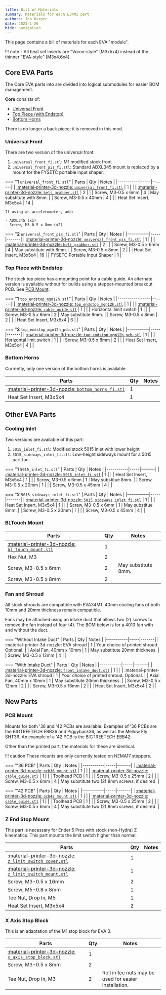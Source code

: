 ```yaml
---
title: Bill of Materials
summary: Materials for each E34M1 part
authors: Jon Harper
date: 2023-1-26
hide: navigation
---
```


This page contains a bill of materials for each EVA "module".

!!! note
    - All heat set inserts are "Voron-style" (M3x5x4) instead of the thinner "EVA-style" (M3x4.6x4).

## Core EVA Parts

The Core EVA parts into are divided into logical submodules for easier BOM management.

**Core** consists of:

- [Universal Front](#universal-front)
- [Top Piece (with Endstop)](#top-piece-with-endstop)
- [Bottom Horns](#bottom-horns)

There is no longer a back piece; it is removed in this mod.

### Universal Front

There are two version of the universal front:

1. `universal_front_fi.stl`: M1 modified stock front
2. `universal_front_pis_fi.stl`: Standard ADXL345 mount is replaced by a mount for the FYSETC portable input shaper.

=== "**1** `universal_front_fi.stl`"
    | Parts     | Qty | Notes |
    |-----------|-----|-------|
    | [:material-printer-3d-nozzle: `universal_front_fi.stl`][front]  | 1 | |
    | [:material-printer-3d-nozzle: `belt_grabber.stl`][belt_grabber] | 2 | |
    | Screw, M3-0.5 x 6mm       | 4 | May substitute with 8mm. |
    | Screw, M3-0.5 x 40mm      | 4 | |
    | Heat Set Insert, M3x5x4   | 14 |

    If using an accelerometer, add:

    - ADXL345 (x1)
    - Screw, M3-0.5 x 8mm (x2)

=== "**2** `universal_front_pis_fi.stl`"
    | Parts     | Qty | Notes |
    |-----------|-----|-------|
    | [:material-printer-3d-nozzle: `universal_front_pis_fi.stl`][front_pis]  | 1 | |
    | [:material-printer-3d-nozzle: `belt_grabber.stl`][belt_grabber] | 2 | |
    | Screw, M3-0.5 x 6mm       | 4 | May substitute with 8mm. |
    | Screw, M3-0.5 x 8mm       | 2 | |
    | Heat Set Insert, M3x5x4   | 16 |
    | FYSETC Portable Input Shaper | 1 |

### Top Piece with Endstop

The stock top piece has a mounting point for a cable guide. An alternate version is available without for builds using a stepper-mounted breakout PCB. See [PCB Mount](#pcb-mount).

=== "**1** `top_endstop_mgn12h.stl`"
    | Parts     | Qty | Notes |
    |-----------|-----|-------|
    | [:material-printer-3d-nozzle: `top_endstop_mgn12h.stl`][top] | 1 | |
    | [:material-printer-3d-nozzle: `cable_guide.stl`][cable_guide] | 1 | |
    | Horizontal limit switch  | 1 | |
    | Screw, M3-0.5 x 6mm      | 2 | May substitute 8mm. |
    | Screw, M3-0.5 x 8mm      | 2 | |
    | Heat Set Insert, M3x5x4  | 6 | |

=== "**2** `top_endstop_mgn12h_pcb.stl`"
    | Parts     | Qty | Notes |
    |-----------|-----|-------|
    | [:material-printer-3d-nozzle: `top_endstop_mgn12h_pcb.stl`][top_pcb] | 1 | |
    | Horizontal limit switch  | 1 | |
    | Screw, M3-0.5 x 8mm      | 2 | |
    | Heat Set Insert, M3x5x4  | 4 | |

### Bottom Horns

Currently, only one version of the bottom horns is available.

| Parts     | Qty | Notes |
|-----------|-----|-------|
| [:material-printer-3d-nozzle: `bottom_horns_fi.stl`][bottom_horns]     | 1 | |
| Heat Set Insert, M3x5x4   | 1 | |

## Other EVA Parts

### Cooling Inlet

Two versions are available of this part:

1. `5015_inlet_fi.stl`: Modified stock 5015 inlet with lower height
2. `5015_sideways_inlet_fi.stl`: Low-height sideways mount for a 5015 part fan.

=== "**1** `5015_inlet_fi.stl`"
    | Parts     | Qty | Notes |
    |-----------|-----|-------|
    | [:material-printer-3d-nozzle: `5015_inlet_fi.stl`][5015_inlet] | 1 | |
    | Heat Set Insert, M3x5x4   | 1 | |
    | Screw, M3-0.5 x 6mm       | 1 | May substitue 8mm. |
    | Screw, M3-0.5 x 20mm      | 1 | |
    | Screw, M3-0.5 x 45mm      | 4 | |

=== "**2** `5015_sideways_inlet_fi.stl`"
    | Parts     | Qty | Notes |
    |-----------|-----|-------|
    | [:material-printer-3d-nozzle: `5015_sideways_inlet_fi.stl`][5015_sideways_inlet] | 1 | |
    | Heat Set Insert, M3x5x4   | 1 | |
    | Screw, M3-0.5 x 6mm       | 1 | May substitue 8mm. |
    | Screw, M3-0.5 x 20mm      | 1 | |
    | Screw, M3-0.5 x 45mm      | 4 | |

### BLTouch Mount

| Parts     | Qty | Notes |
|-----------|-----|-------|
| [:material-printer-3d-nozzle: `bl_touch_mount.stl`][bltouch_mount] | 1 | |
| Hex Nut, M3               | 2 | |
| Screw, M3-0.5 x 6mm       | 2 | May substitute 8mm. |
| Screw, M3-0.5 x 8mm       | 2 | |

### Fan and Shroud

All stock shrouds are compatible with EVA34M1. 40mm cooling fans of both 10mm and 20mm thickness remain compatible.

Fans may be attached using an intake duct that allows two (2) screws to remove the fan instead of four (4). The BOM below is for a 4010 fan with and without the duct.

=== "Without Intake Duct"
    | Parts     | Qty | Notes |
    |-----------|-----|-------|
    | :material-printer-3d-nozzle: EVA shroud                | 1 | Your choice of printed shroud. Optional. |
    | Axial Fan, 40mm x 10mm    | 1 | May substitute 20mm thickness. |
    | Screw, M3-0.5 x 12mm      | 4 | |

=== "With Intake Duct"
    | Parts     | Qty | Notes |
    |-----------|-----|-------|
    | [:material-printer-3d-nozzle: `front_intake_duct.stl`][front_intake]  | 1 | |
    | :material-printer-3d-nozzle: EVA shroud                | 1 | Your choice of printed shroud. Optional. |
    | Axial Fan, 40mm x 10mm    | 1 | May substitute 20mm thickness. |
    | Screw, M3-0.5 x 12mm      | 2 | |
    | Screw, M3-0.5 x 16mm      | 2 | |
    | Heat Set Insert, M3x5x4   | 2 | |

## New Parts

### PCB Mount

Mounts for both '36 and '42 PCBs are available. Examples of '36 PCBs are the BIGTREETECH EBB36 and Piggyback36, as well as the Mellow Fly SHT36. An example of a '42 PCB is the BIGTREETECH EBB42.

Other than the printed part, the materials for these are identical.

!!! caution
    These mounts are only currently tested on NEMA17 steppers.

=== "'36 PCB"
    | Parts     | Qty | Notes |
    |-----------|-----|-------|
    | [:material-printer-3d-nozzle: `pcb36_mount.stl`][pcb36_mount] | 1 | |
    | [:material-printer-3d-nozzle: `cable_guide.stl`][cable_guide] | 1 | |
    | Toolhead PCB      | 1 | |
    | Screw, M3-0.5 x 25mm | 2 | |
    | Screw, M3-0.5 x 6mm  | 4 | May substitute two (2) 8mm screws, if desired. |

=== "'42 PCB"
    | Parts     | Qty | Notes |
    |-----------|-----|-------|
    | [:material-printer-3d-nozzle: `pcb42_mount.stl`][pcb42_mount] | 1 | |
    | [:material-printer-3d-nozzle: `cable_guide.stl`][cable_guide] | 1 | |
    | Toolhead PCB      | 1 | |
    | Screw, M3-0.5 x 25mm | 2 | |
    | Screw, M3-0.5 x 6mm  | 4 | May substitute two (2) 8mm screws, if desired. |

### Z End Stop Mount

This part is necessary for Ender 5 Pros with stock (non-Hydra) Z kinematics. This part mounts the limit switch higher than normal.

| Parts     | Qty | Notes |
|-----------|-----|-------|
| [:material-printer-3d-nozzle: `z_limit_switch_cover.stl`][z_limit_cover] | 1 | |
| [:material-printer-3d-nozzle: `z_limit_switch_mount.stl`][z_limit_cover] | 1 | |
| Screw, M3-0.5 x 16mm | 2 | |
| Screw, M5-0.8 x 8mm  | 1 | |
| Tee Nut, Drop In, M5 | 1 | |
| Heat Set Insert, M3x5x4 | 2 |

### X Axis Stop Block

This is an adaptation of the M1 stop block for EVA 3.

| Parts     | Qty | Notes |
|-----------|-----|-------|
| [:material-printer-3d-nozzle: `x_axis_stop_block.stl`][x_stop_block] | 1 | |
| Screw, M3-0.5 x 8mm | 2 | |
| Tee Nut, Drop In, M3 | 2 | Roll in tee nuts may be used for easier installation. |

[x_stop_block]: https://github.com/jon-harper/MercuryOneUserMods/blob/EVA3/Mercury_One/jonspaceharper/EVA3/STL/x_axis_stop_block.stl
[z_limit_cover]: https://github.com/jon-harper/MercuryOneUserMods/blob/EVA3/Mercury_One/jonspaceharper/EVA3/STL/z_limit_switch_cover.stl
[z_limit_mount]: https://github.com/jon-harper/MercuryOneUserMods/blob/EVA3/Mercury_One/jonspaceharper/EVA3/STL/z_limit_switch_mount.stl
[cable_guide]: https://github.com/jon-harper/MercuryOneUserMods/blob/EVA3/Mercury_One/jonspaceharper/EVA3/STL/cable_guide.stl
[pcb36_mount]: https://github.com/jon-harper/MercuryOneUserMods/blob/EVA3/Mercury_One/jonspaceharper/EVA3/STL/pcb36_mount.stl
[pcb42_mount]: https://github.com/jon-harper/MercuryOneUserMods/blob/EVA3/Mercury_One/jonspaceharper/EVA3/STL/pcb42_mount.stl
[front_intake]: https://github.com/jon-harper/MercuryOneUserMods/blob/EVA3/Mercury_One/jonspaceharper/EVA3/STL/front_intake_duct.stl
[bottom_horns]: https://github.com/jon-harper/MercuryOneUserMods/blob/EVA3/Mercury_One/jonspaceharper/EVA3/STL/bottom_horns_fi.stl
[belt_grabber]: https://github.com/jon-harper/MercuryOneUserMods/blob/EVA3/Mercury_One/jonspaceharper/EVA3/STL/belt_grabber.stl
[bltouch_mount]: https://github.com/jon-harper/MercuryOneUserMods/blob/EVA3/Mercury_One/jonspaceharper/EVA3/STL/bl_touch_mount.stl
[5015_inlet]: https://github.com/jon-harper/MercuryOneUserMods/blob/EVA3/Mercury_One/jonspaceharper/EVA3/STL/5015_inlet_fi.stl
[5015_sideways_inlet]: https://github.com/jon-harper/MercuryOneUserMods/blob/EVA3/Mercury_One/jonspaceharper/EVA3/STL/5015_sideways_inlet_fi.stl
[front]: https://github.com/jon-harper/MercuryOneUserMods/blob/EVA3/Mercury_One/jonspaceharper/EVA3/STL/front_universal_fi.stl
[front_pis]: https://github.com/jon-harper/MercuryOneUserMods/blob/EVA3/Mercury_One/jonspaceharper/EVA3/STL/front_universal_pis_fi.stl
[top]: https://github.com/jon-harper/MercuryOneUserMods/blob/EVA3/Mercury_One/jonspaceharper/EVA3/STL/top_endstop_mgn12h.stl
[top_pcb]: https://github.com/jon-harper/MercuryOneUserMods/blob/EVA3/Mercury_One/jonspaceharper/EVA3/STL/top_endstop_mgn12h_pcb.stl